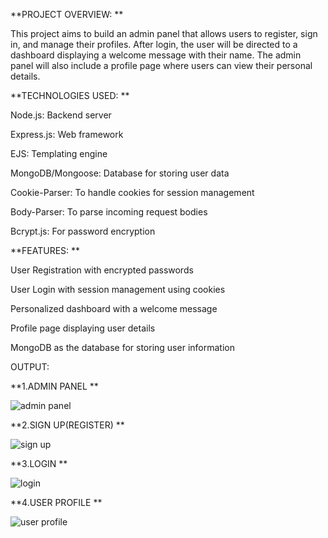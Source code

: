 **PROJECT OVERVIEW:
**




This project aims to build an admin panel that allows users to register, sign in, and manage their profiles. After login, the user will be directed to a dashboard displaying a welcome message with their name. The admin panel will also include a profile page where users can view their personal details.





**TECHNOLOGIES USED:
**






Node.js: Backend server


Express.js: Web framework


EJS: Templating engine


MongoDB/Mongoose: Database for storing user data


Cookie-Parser: To handle cookies for session management


Body-Parser: To parse incoming request bodies


Bcrypt.js: For password encryption





**FEATURES:
**






User Registration with encrypted passwords



User Login with session management using cookies



Personalized dashboard with a welcome message




Profile page displaying user details



MongoDB as the database for storing user information






OUTPUT:




**1.ADMIN PANEL
**



![admin panel](https://github.com/user-attachments/assets/36a92501-733d-4cb6-9f19-646ac26c300a)





**2.SIGN UP(REGISTER)
**



![sign up](https://github.com/user-attachments/assets/2eca5c7b-14d1-42f7-8e8f-1950b1059918)





**3.LOGIN
**



![login](https://github.com/user-attachments/assets/cb82ac03-3266-442b-8665-9d726dc1812c)





**4.USER PROFILE
**



![user profile](https://github.com/user-attachments/assets/955c1498-b019-449b-8e81-aacaa5614a72)





